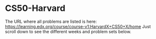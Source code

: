 # CS50-Harvard
The URL where all problems are listed is here: https://learning.edx.org/course/course-v1:HarvardX+CS50+X/home 
Just scroll down to see the different weeks and problem sets below.